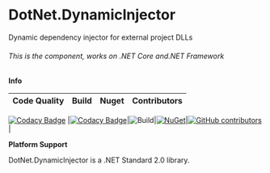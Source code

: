 # DotNet.DynamicInjector

Dynamic dependency injector for external project DLLs

###### This is the component, works on .NET Core and.NET Framework

**Info**

|Code Quality|Build|Nuget|Contributors|
| ------------------- | ------------------- | ------------------- | ------------------- |
[![Codacy Badge](https://api.codacy.com/project/badge/Grade/48ba43fa1c744c5790a1c9faa2a43995)](https://app.codacy.com/manual/TBertuzzi/DotNetDynamicInjector?utm_source=github.com&utm_medium=referral&utm_content=TBertuzzi/DotNetDynamicInjector&utm_campaign=Badge_Grade_Dashboard)
|[![Codacy Badge](https://app.codacy.com/project/badge/Grade/263a6f565837483f9d7a5fdd2209f11e)](https://www.codacy.com/manual/TBertuzzi/DotNetDynamicInjector?utm_source=github.com&amp;utm_medium=referral&amp;utm_content=TBertuzzi/DotNetDynamicInjector&amp;utm_campaign=Badge_Grade)|![Build](https://github.com/TBertuzzi/DotNetDynamicInjector/workflows/Build/badge.svg)|[![NuGet](https://buildstats.info/nuget/DotNetDynamicInjector)](https://www.nuget.org/packages/DotNetDynamicInjector/)|[![GitHub contributors](https://img.shields.io/github/contributors/TBertuzzi/DotNetDynamicInjector.svg)](https://github.com/TBertuzzi/DotNetDynamicInjector/graphs/contributors)|


**Platform Support**

DotNet.DynamicInjector is a .NET Standard 2.0 library.
